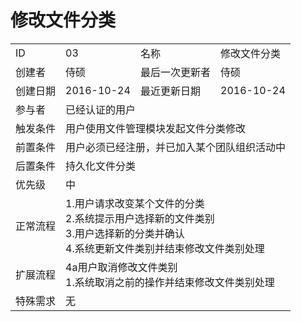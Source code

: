 # 修改文件分类
<table>
<tbody>
<tr><td>ID</td><td>03</td><td>名称</td><td>修改文件分类</td></tr>
<tr><td>创建者</td><td>侍硕</td><td>最后一次更新者</td><td>侍硕</td></tr>
<tr><td>创建日期</td><td>2016-10-24</td><td>最近更新日期</td><td>2016-10-24</td></tr>
<tr><td>参与者</td><td colspan="3">已经认证的用户</td></tr>
<tr><td>触发条件</td><td colspan="3">用户使用文件管理模块发起文件分类修改</td></tr>
<tr><td>前置条件</td><td colspan="3">用户必须已经注册，并已加入某个团队组织活动中</td></tr>
<tr><td>后置条件</td><td colspan="3">持久化文件分类</td></tr>
<tr><td>优先级</td><td colspan="3">中</td></tr>
<tr><td>正常流程</td><td colspan="3">
1.用户请求改变某个文件的分类<br>
2.系统提示用户选择新的文件类别<br>
3.用户选择新的分类并确认<br>
4.系统更新文件类别并结束修改文件类别处理<br>
</td></tr>
<tr><td>扩展流程</td><td colspan="3">
4a用户取消修改文件类别<br>
1.系统取消之前的操作并结束修改文件类别处理<br>
</td></tr>
<tr><td>特殊需求</td><td colspan="3"> 无</td></tr>
</tbody>
</table>
